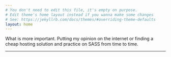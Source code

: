 ```yaml
---
# You don't need to edit this file, it's empty on purpose.
# Edit theme's home layout instead if you wanna make some changes
# See: https://jekyllrb.com/docs/themes/#overriding-theme-defaults
layout: home
---
```

What is more important.  Putting my opinion on the internet or finding a cheap hosting solution and practice on SASS from time to time.

<hr />
